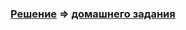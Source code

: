 ### [Решение](https://github.com/Cliffart44/Java_hw_2.3.2/issues/1) => [домашнего задания](https://github.com/netology-code/javaqa-homeworks/tree/master/maven-junit#%D0%B7%D0%B0%D0%B4%D0%B0%D1%87%D0%B0-2---%D1%87%D0%B8%D1%82%D0%B0%D0%B5%D0%BC-%D0%BB%D0%BE%D0%B3%D0%B8)
